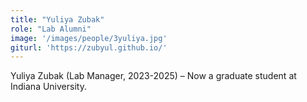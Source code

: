 ```yaml
---
title: "Yuliya Zubak"
role: "Lab Alumni"
image: '/images/people/3yuliya.jpg'
giturl: 'https://zubyul.github.io/'
---
```

Yuliya Zubak (Lab Manager, 2023-2025) – Now a graduate student at Indiana University.